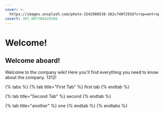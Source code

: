 ```yaml
---
cover: >-
  https://images.unsplash.com/photo-1542988538-102c740f293d?crop=entropy&cs=tinysrgb&fm=jpg&ixid=MnwxOTcwMjR8MHwxfHNlYXJjaHw0fHxibGFjayUyMGxpdmVzJTIwbWF0dGVyfGVufDB8fHx8MTY1NDY2MjMxMQ&ixlib=rb-1.2.1&q=80
coverY: 307.007786429366
---
```


# Welcome!

## Welcome aboard!

Welcome to the company wiki! Here you'll find everything you need to know about the company. 1312!

{% tabs %}
{% tab title="First Tab" %}
first tab
{% endtab %}

{% tab title="Second Tab" %}
second
{% endtab %}

{% tab title="another" %}
one
{% endtab %}
{% endtabs %}
